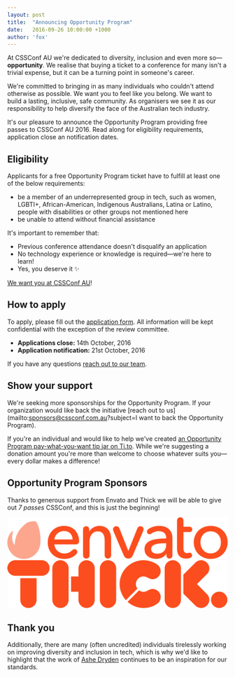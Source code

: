 ```yaml
---
layout: post
title:  "Announcing Opportunity Program"
date:   2016-09-26 10:00:00 +1000
author: 'fox'
---
```


At CSSConf AU we're dedicated to diversity, inclusion and even more so—**opportunity**. We realise that buying a ticket to a conference for many isn't a trivial expense, but it can be a turning point in someone's career. 

We're committed to bringing in as many individuals who couldn't attend otherwise as possible. We want you to feel like you belong. We want to build a lasting, inclusive, safe community. As organisers we see it as our  responsibility to help diversify the face of the Australian tech industry. 

It's our pleasure to announce the Opportunity Program providing free passes to CSSConf AU 2016. Read along for eligibility requirements, application close an notification dates.

## Eligibility
Applicants for a free Opportunity Program ticket have to 
fulfill at least one of the below requirements:

- be a member of an underrepresented group in tech, such as women, LGBTI+, African-American, Indigenous Australians, Latina or Latino, people with disabilities or other groups not mentioned here
- be unable to attend without financial assistance

It's important to remember that:

- Previous conference attendance doesn't disqualify an application
- No technology experience or knowledge is required—we're here to learn!
- Yes, you deserve it ✨

[We want you at CSSConf AU](http://bit.ly/cssconfau-opportunity-program)!

## How to apply
To apply, please fill out the [application form](http://bit.ly/cssconfau-opportunity-program). All information will be kept confidential with the exception of the review committee. 

* **Applications close:** 14th October, 2016
* **Application notification:** 21st October, 2016

If you have any questions [reach out to our team](mailto:team@cssconf.com.au).

## Show your support
We're seeking more sponsorships for the Opportunity Program. If your organization would like back the initiative [reach out to us](mailto:sponsors@cssconf.com.au?subject=I want to back the Opportunity Program).

If you're an individual and would like to help we've created [an Opportunity Program pay-what-you-want tip jar on Ti.to](https://ti.to/cssconf-au/2016/). While we're suggesting a donation amount you're more than welcome to choose whatever suits you—every dollar makes a difference!

## Opportunity Program Sponsors
Thanks to generous support from Envato and Thick we will be able to give out *7 passes* CSSConf, and this is just the beginning! 

<a href="https://envato.com" class="sponsor-diversity">
  <img src="/assets/images/sponsor-envato.svg" alt="Envato" />
</a>
<a href="http://www.studiothick.com/" class="sponsor-diversity">
  <img src="/assets/images/sponsor-thick.svg" alt="Thick" />
</a>  

## Thank you
Additionally, there are many (often uncredited) individuals tirelessly working on improving diversity and inclusion in tech, which is why we'd like to highlight that the work of [Ashe Dryden](https://twitter.com/ashedryden) continues to be an inspiration for our standards.